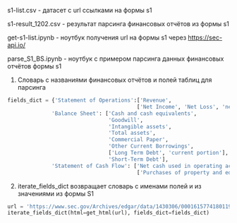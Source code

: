 s1-list.csv - датасет c url ссылками на формы s1

s1-result_1202.csv - результат парсинга финансовых отчётов из формы s1

get-s1-list.ipynb - ноутбук получения url на формы s1 через https://sec-api.io/

parse_S1_BS.ipynb - ноутбук с примером парсинга данных финансовых отчётов формы s1

1. Словарь с названиями финансовых отчётов и полей таблиц для парсинга
```python
fields_dict = {'Statement of Operations':['Revenue',
                                         ['Net Income', 'Net Loss', 'net income (loss)']],
              'Balance Sheet': ['Cash and cash equivalents',
                                'Goodwill', 
                                'Intangible assets', 
                                'Total assets', 
                                'Commercial Paper', 
                                'Other Current Borrowings', 
                                ['Long Term Debt', 'current portion'],
                                'Short-Term Debt'],
              'Statement of Cash Flow': ['Net cash used in operating activities', 
                                         ['Purchases of property and equipment', 'Proceeds from property and equipment']]}
```
2. iterate_fields_dict возвращает словарь с именами полей и из значениями из формы S1 
```python
url = 'https://www.sec.gov/Archives/edgar/data/1430306/000161577418011996/s113713_s1a.htm'
iterate_fields_dict(html=get_html(url), fields_dict=fields_dict)
```
